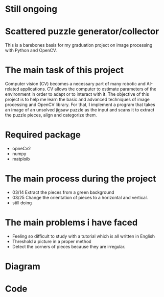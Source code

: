 #                                                   Still ongoing

# Scattered puzzle generator/collector
This is a barebones basis for my graduation project on image processing with Python and OpenCV.


# The main task of this project
Computer vision (CV) becomes a necessary part of many robotic and AI-related applications. CV allows the computer to estimate parameters of the environment in order to adapt or to interact with it. The objective of this project is to help me learn the basic and advanced techniques of image processing and OpenCV library. For that, I implement a program that takes an image of an unsolved jigsaw puzzle as the input and scans it to extract the puzzle pieces, align and categorize them.



# Required package
+ opneCv2
+ numpy
+ matploib


# The main process during the project
+ 03/14 Extract the pieces from a green background
+ 03/25 Change the orientation of pieces to a horizontal and vertical.
+ still doing

# The main problems i have faced
+ Feeling so difficult to study with a tutorial which is all written in English
+ Threshold a picture in a proper method
+ Detect the corners of pieces because they are irregular.


# Diagram


# Code
